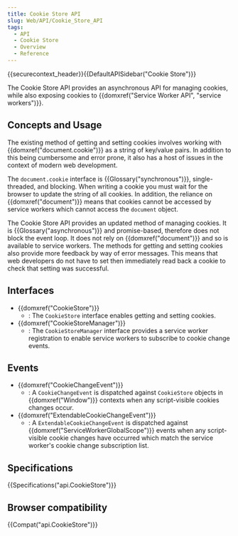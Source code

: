 ```yaml
---
title: Cookie Store API
slug: Web/API/Cookie_Store_API
tags:
  - API
  - Cookie Store
  - Overview
  - Reference
---
```

{{securecontext_header}}{{DefaultAPISidebar("Cookie Store")}}

The Cookie Store API provides an asynchronous API for managing cookies, while also exposing cookies to {{domxref("Service Worker API", "service workers")}}.

## Concepts and Usage

The existing method of getting and setting cookies involves working with {{domxref("document.cookie")}} as a string of key/value pairs. In addition to this being cumbersome and error prone, it also has a host of issues in the context of modern web development.

The `document.cookie` interface is {{Glossary("synchronous")}}, single-threaded, and blocking. When writing a cookie you must wait for the browser to update the string of all cookies. In addition, the reliance on {{domxref("document")}} means that cookies cannot be accessed by service workers which cannot access the `document` object.

The Cookie Store API provides an updated method of managing cookies. It is {{Glossary("asynchronous")}} and promise-based, therefore does not block the event loop. It does not rely on {{domxref("document")}} and so is available to service workers. The methods for getting and setting cookies also provide more feedback by way of error messages. This means that web developers do not have to set then immediately read back a cookie to check that setting was successful.

## Interfaces

- {{domxref("CookieStore")}}
  - : The `CookieStore` interface enables getting and setting cookies.
- {{domxref("CookieStoreManager")}}
  - : The `CookieStoreManager` interface provides a service worker registration to enable service workers to subscribe to cookie change events.

## Events

- {{domxref("CookieChangeEvent")}}
  - : A `CookieChangeEvent` is dispatched against `CookieStore` objects in {{domxref("Window")}} contexts when any script-visible cookies changes occur.
- {{domxref("ExtendableCookieChangeEvent")}}
  - : A `ExtendableCookieChangeEvent` is dispatched against {{domxref("ServiceWorkerGlobalScope")}} events when any script-visible cookie changes have occurred which match the service worker's cookie change subscription list.

## Specifications

{{Specifications("api.CookieStore")}}

## Browser compatibility

{{Compat("api.CookieStore")}}
